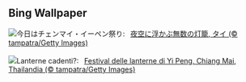 ## Bing Wallpaper
![](https://www.bing.com/th?id=OHR.YiPengLanterns_JA-JP3002354354_UHD.jpg&w=1000)今日はチェンマイ・イーペン祭り:&nbsp;&ensp;[夜空に浮かぶ無数の灯籠, タイ (© tampatra/Getty Images)](https://www.bing.com/th?id=OHR.YiPengLanterns_JA-JP3002354354_UHD.jpg)
<br><br/>
![](https://www.bing.com/th?id=OHR.YiPengLanterns_IT-IT3348534532_UHD.jpg&w=1000)Lanterne cadenti?:&nbsp;&ensp;[Festival delle lanterne di Yi Peng, Chiang Mai, Thailandia (© tampatra/Getty Images)](https://www.bing.com/th?id=OHR.YiPengLanterns_IT-IT3348534532_UHD.jpg)
<br><br/>
